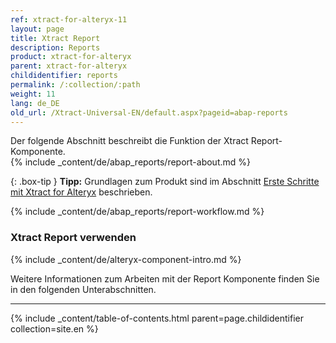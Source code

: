 ```yaml
---
ref: xtract-for-alteryx-11
layout: page
title: Xtract Report
description: Reports
product: xtract-for-alteryx
parent: xtract-for-alteryx
childidentifier: reports
permalink: /:collection/:path
weight: 11
lang: de_DE
old_url: /Xtract-Universal-EN/default.aspx?pageid=abap-reports
---
```

Der folgende Abschnitt beschreibt die Funktion der Xtract Report-Komponente.<br>
{% include _content/de/abap_reports/report-about.md %}

{: .box-tip }
**Tipp:** Grundlagen zum Produkt sind im Abschnitt [Erste Schritte mit Xtract for Alteryx](./erste-schritte) beschrieben.

{% include _content/de/abap_reports/report-workflow.md %}

### Xtract Report verwenden

{% include _content/de/alteryx-component-intro.md %}



Weitere Informationen zum Arbeiten mit der Report Komponente finden Sie in den folgenden Unterabschnitten.


---

{% include _content/table-of-contents.html parent=page.childidentifier collection=site.en %}
